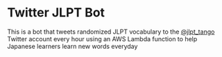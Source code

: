 # Twitter JLPT Bot

This is a bot that tweets randomized JLPT vocabulary to the [@jlpt_tango](https://twitter.com/jlpt_tango) Twitter account every hour using an AWS Lambda function to help Japanese learners learn new words everyday
